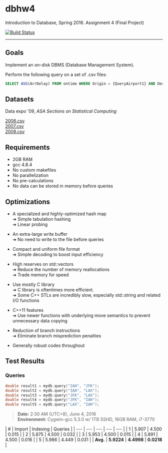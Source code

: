 # dbhw4

Introduction to Database, Spring 2016. Assignment 4 (Final Project)

[![Build Status](https://travis-ci.com/lnishan/dbhw4.svg?token=zyWYRz96q11zafMJcoGG&branch=master)](https://travis-ci.com/lnishan/dbhw4)

---


## Goals

Implement an on-disk DBMS (Database Management System).

Perform the following query on a set of .csv files:

```SQL
SELECT AVG(ArrDelay) FROM ontime WHERE Origin = {QueryAirport1} AND Dest = {QueryAirport2};
```


## Datasets

Data expo '09, *ASA Sections on Statistical Computing* 

[2006.csv](http://stat-computing.org/dataexpo/2009/2006.csv.bz2)  
[2007.csv](http://stat-computing.org/dataexpo/2009/2007.csv.bz2)  
[2008.csv](http://stat-computing.org/dataexpo/2009/2008.csv.bz2)


## Requirements

* 2GB RAM
* gcc 4.8.4
* No custom makefiles
* No parallelization
* No pre-calculations
* No data can be stored in memory before queries


## Optimizations

* A specialized and highly-optimized hash map  
➔ Simple tabulation hashing  
➔ Linear probing  

* An extra-large write buffer  
➔ No need to write to the file before queries  

* Compact and uniform file format  
➔ Simple decoding to boost input efficiency  

* High reserves on std::vectors  
➔ Reduce the number of memory reallocations  
➔ Trade memory for speed  

* Use mostly C library  
➔ C library is oftentimes more efficient.  
➔ Some C++ STLs are incredibly slow, especially std::string and related I/O functions

* C++11 features  
➔ Use newer functions with underlying move semantics to prevent unnecessary data copying  

* Reduction of branch instructions  
➔ Eliminate branch misprediction penalties  

* Generally robust codes throughout


## Test Results

### Queries

```cpp
double result1 = mydb.query("IAH", "JFK");
double result2 = mydb.query("IAH", "LAX");
double result3 = mydb.query("JFK", "LAX");
double result4 = mydb.query("JFK", "IAH");
double result5 = mydb.query("LAX", "IAH");
```

> **Date:** 2:30 AM (UTC+8), June 4, 2016  
> **Environment:** Cygwin-gcc 5.3.0 w/ 1TB SSHD, 16GB RAM, i7-3770

| # | Import | Indexing | Queries |
| --- | --- | --- | --- | --- |
| 1 | 5.907 | 4.500 | 0.015 |
| 2 | 5.875 | 4.500 | 0.032 |
| 3 | 5.953 | 4.500 | 0.015 |
| 4 | 5.891 | 4.500 | 0.016 |
| 5 | 5.986 | 4.449 | 0.031 |
| **Avg.** | **5.9224** | **4.4998** | **0.0218** |
